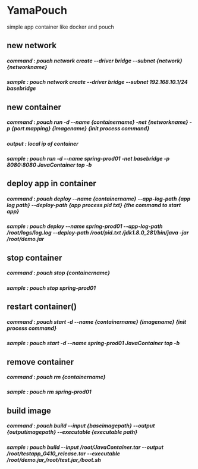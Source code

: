 # YamaPouch
simple app container like docker and pouch

## new network
##### command : pouch network create --driver bridge --subnet {network} {networkname}
##### sample : pouch network create --driver bridge --subnet 192.168.10.1/24 basebridge

## new container
##### command : pouch run -d --name {containername} -net {networkname} -p {port mapping} {imagename} {init process command}
##### output : local ip of container
##### sample : pouch run -d --name spring-prod01 -net basebridge -p 8080:8080 JavaContainer top -b

## deploy app in container
##### command : pouch deploy --name {containername} --app-log-path {app log path} --deploy-path {app process pid txt} {the command to start app}
##### sample : pouch deploy --name spring-prod01 --app-log-path /root/logs/log.log --deploy-path /root/pid.txt /jdk1.8.0_281/bin/java -jar /root/demo.jar

## stop container
##### command : pouch stop {containername}
##### sample : pouch stop spring-prod01

## restart container()
##### command : pouch start -d --name {containername}  {imagename} {init process command}
##### sample : pouch start -d --name spring-prod01  JavaContainer top -b

## remove container
##### command : pouch rm {containername}
##### sample : pouch rm spring-prod01

## build image
##### command : pouch build --input {baseimagepath} --output {outputimagepath} --executable {executable path}
##### sample : pouch build --input /root/JavaContainer.tar --output /root/testapp_0410_release.tar --executable /root/demo.jar,/root/test.jar,/boot.sh


